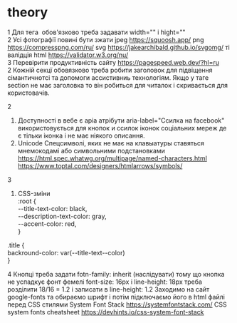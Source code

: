 # theory
1 Для тега <img /> обов'язково треба задавати width="" і hight="" <br/>
2 Усі фотографії повині бути зжати jpeg https://squoosh.app/ png https://compresspng.com/ru/ svg https://jakearchibald.github.io/svgomg/ ті валідція html https://validator.w3.org/nu/ <br/>
3 Перевірити продуктивність сайту https://pagespeed.web.dev/?hl=ru <br/>
2 Кожній секцї обовязково треба робити заголовок для підвіщення сімантичнотсі та допомоги ассистивниь технологіям. Якщо у таге section не має заголовка то він робиться для читалок і скривається для користовачів.


2
1. Доступності в вебе є аріа атрібути aria-label="Ссилка на facebook" використовується для кнопок и ссилок іконок соціальних мереж де є тільки іконка і не має ніякого описання. <br />
2. Unicode Спецсимволі, яких не має на клавыатуры ставяться мнемокодамі або символьними подстановками <br />
https://html.spec.whatwg.org/multipage/named-characters.html https://www.toptal.com/designers/htmlarrows/symbols/ <br />

3
1. CSS-зміни  <br />
:root {  <br />
--title-text-color: black,  <br />
--description-text-color: gray,  <br />
--accent-color: red,  <br />
}  <br />

.title {  <br />
backround-color: var(--title-text--color)  <br />
}

4
Кнопці треба задати fotn-family: inherit (наслідувати) тому що кнопка  не успадкує фонт фемелі
font-size: 16px і line-height: 18px треба розділити 18/16 = 1.2 і записати в line-height: 1.2
Заходимо на сайт google-fonts та обираємо шрифт і потім підключаємо його в html файлі перед CSS стилями
System Font Stack https://systemfontstack.com/ 
CSS system fonts cheatsheet https://devhints.io/css-system-font-stack
